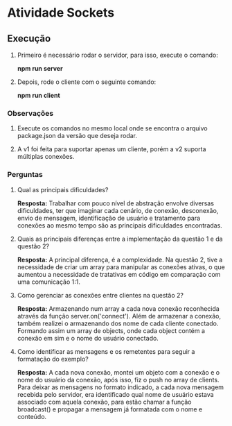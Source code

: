 # Atividade Sockets

## Execução

1. Primeiro é necessário rodar o servidor, para isso, execute o comando:

    <b> npm run server </b>

2. Depois, rode o cliente com o seguinte comando:

    <b> npm run client </b>

### Observações

1. Execute os comandos no mesmo local onde se encontra o arquivo package.json da versão que deseja rodar.

2. A v1 foi feita para suportar apenas um cliente, porém a v2 suporta múltiplas conexões.

### Perguntas

1. Qual as principais dificuldades?

    <b>Resposta:</b> Trabalhar com pouco nível de abstração envolve diversas dificuldades, ter que imaginar cada cenário, de conexão, desconexão, envio de mensagem, identificação de usuário e tratamento para conexões ao mesmo tempo são as principais dificuldades encontradas.

2. Quais as principais diferenças entre a implementação da questão 1 e da questão 2?

    <b>Resposta:</b> A principal diferença, é a complexidade. Na questão 2, tive a necessidade de criar um array para manipular as conexões ativas, o que aumentou a necessidade de tratativas em código em comparação com uma comunicação 1:1.

3. Como gerenciar as conexões entre clientes na questão 2?

    <b>Resposta:</b> Armazenando num array a cada nova conexão reconhecida através da função server.on('connect'). Além de armazenar a conexão, também realizei o armazenando dos nome de cada cliente conectado. Formando assim um array de objects, onde cada object contém a conexão em sim e o nome do usuário conectado.

4. Como identificar as mensagens e os remetentes para seguir a formatação do exemplo?

    <b>Resposta:</b> A cada nova conexão, montei um objeto com a conexão e o nome do usuário da conexão, após isso, fiz o push no array de clients. Para deixar as mensagens no formato indicado, a cada nova mensagem recebida pelo servidor, era identificado qual nome de usuário estava associado com aquela conexão, para estão chamar a função broadcast() e propagar a mensagem já formatada com o nome e conteúdo.
